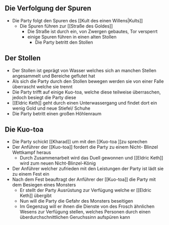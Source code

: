 ## Die Verfolgung der Spuren
+ Die Party folgt den Spuren des [[Kult des einen Willens|Kults]]
	+ Die Spuren führen zur [[Straße des Goldes]] 
		+ Die Straße ist durch ein, von Zwergen gebautes, Tor versperrt
		+ einige Spuren führen in einen alten Stollen
			+ Die Party betritt den Stollen
## Der Stollen
+ Der Stollen ist geprägt von Wasser welches sich an manchen Stellen angesammelt und Bereiche geflutet hat
+ Als sich die Party durch den Stollen bewegen werden sie von einer Falle überrascht welche sie trennt
+ Die Party trifft auf einige Kuo-toa, welche diese teilweise überraschen, jedoch besiegt die Party diese
+ [[Eldric Keth]] geht durch einen Unterwassergang und findet dort ein wenig Gold und neue Stiefel/ Schuhe 
+ Die Party betritt einen großen Höhlenraum
## Die Kuo-toa
+ Die Party schickt [[Kharad]] um mit den [[Kuo-toa ]]zu sprechen
+ Der Anführer der [[Kuo-toa]] fordert die Party zu einem Nicht- Blinzel Wettkampf heraus 
	+ Durch Zusammenarbeit wird das Duell gewonnen und [[Eldric Keth]] wird zum neuen Nicht-Blinzel-König
+ Der Anführer welcher zufrieden mit den Leistungen der Party ist lädt sie zu einem Fest ein
+ Nach dem Fest beauftragt der Anführer der [[Kuo-toa]] die Party mit dem Besiegen eines Monsters 
	+ Er stellt der Party Ausrüstung zur Verfügung welche er [[Eldric Keth]] übergibt
	+ Nun will die Party die Gefahr des Monsters beseitigen
	+ Im Gegenzug will er ihnen die Dienste von des Frosch ähnlichen Wesens zur Verfügung stellen, welches Personen durch einen überdurchschnittlichen Geruchssinn aufspüren kann